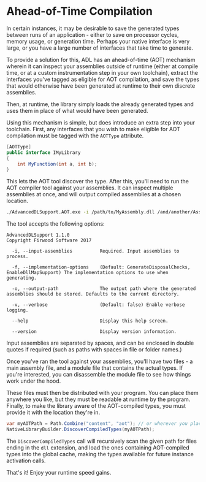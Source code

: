 Ahead-of-Time Compilation
=========================

In certain instances, it may be desirable to save the generated types between runs of an application - either to save on
processor cycles, memory usage, or generation time. Perhaps your native interface is very large, or you have a large 
number of interfaces that take time to generate.

To provide a solution for this, ADL has an ahead-of-time (AOT) mechanism wherein it can inspect your assemblies outside
of runtime (either at compile time, or at a custom instrumentation step in your own toolchain), extract the interfaces
you've tagged as eligible for AOT compilation, and save the types that would otherwise have been generated at runtime
to their own discrete assemblies. 

Then, at runtime, the library simply loads the already generated types and uses them
in place of what would have been generated.

Using this mechanism is simple, but does introduce an extra step into your toolchain. First, any interfaces that you 
wish to make eligible for AOT compilation must be tagged with the `AOTType` attribute.

```c#
[AOTType]
public interface IMyLibrary
{
	int MyFunction(int a, int b);
}
```

This lets the AOT tool discover the type. After this, you'll need to run the AOT compiler tool against your assemblies.
It can inspect multiple assemblies at once, and will output compiled assemblies at a chosen location.

```bash
./AdvancedDLSupport.AOT.exe -i /path/to/MyAssembly.dll /and/another/Assembly.dll -o /my/output/dir
```

The tool accepts the following options:

```
AdvancedDLSupport 1.1.0
Copyright Firwood Software 2017

  -i, --input-assemblies          Required. Input assemblies to process.

  -f, --implementation-options    (Default: GenerateDisposalChecks, EnableDllMapSupport) The implementation options to use when generating.

  -o, --output-path               The output path where the generated assemblies should be stored. Defaults to the current directory.

  -v, --verbose                   (Default: false) Enable verbose logging.

  --help                          Display this help screen.

  --version                       Display version information.

```

Input assemblies are separated by spaces, and can be enclosed in double quotes if required (such as paths with spaces in 
file or folder names.)

Once you've ran the tool against your assemblies, you'll have two files - a main assembly file, and a module file that
contains the actual types. If you're interested, you can disassemble the module file to see how things work under the 
hood.

These files must then be distributed with your program. You can place them anywhere you like, but they must be readable
at runtime by the program. Finally, to make the library aware of the AOT-compiled types, you must provide it with the 
location they're in.

```c#
var myAOTPath = Path.Combine("content", "aot"); // or wherever you placed the assemblies
NativeLibraryBuilder.DiscoverCompiledTypes(myAOTPath);
```

The `DiscoverCompiledTypes` call will recursively scan the given path for files ending in the `dll` extension, and load 
the ones containing AOT-compiled types into the global cache, making the types available for future instance activation
calls.

That's it! Enjoy your runtime speed gains.